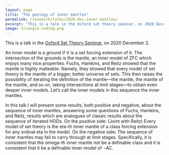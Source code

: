 ```yaml
---
layout: page
title: "The geology of inner mantles"
permalink: /research/talks/2020-dec-inner-mantles/
excerpt: "This is a talk in the Oxford set theory seminar, on 2020 December 2..."
image: triangle-coding.png
---
```


This is a talk in the [Oxford Set Theory Seminar](http://jdh.hamkins.org/oxford-set-theory-seminar/), on 2020 December 2. 

An inner model is a ground if V is a set forcing extension of it. The intersection of the grounds is the mantle, an inner model of ZFC which enjoys many nice properties. Fuchs, Hamkins, and Reitz showed that the mantle is highly malleable. Namely, they showed that every model of set theory is the mantle of a bigger, better universe of sets. This then raises the possibility of iterating the definition of the mantle—the mantle, the mantle of the mantle, and so on, taking intersections at limit stages—to obtain even deeper inner models. Let’s call the inner models in this sequence the inner mantles.

In this talk I will present some results, both positive and negative, about the sequence of inner mantles, answering some questions of Fuchs, Hamkins, and Reitz, results which are analogues of classic results about the sequence of iterated HODs. On the positive side: (Joint with Reitz) Every model of set theory is the eta-th inner mantle of a class forcing extension for any ordinal eta in the model. On the negative side: The sequence of inner mantles may fail to carry through at limit stages. Specifically, it is consistent that the omega-th inner mantle not be a definable class and it is consistent that it be a definable inner model of ¬AC.

